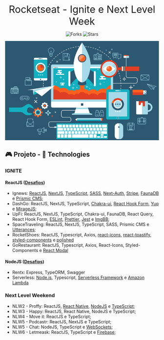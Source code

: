 <p align="center">
    <font size="6">Rocketseat - Ignite e Next Level Week </font>
</p>

<p align="center">
  <img src="https://img.shields.io/github/forks/gonribeiro/NLW-Rocketseat?label=forks&message=MIT&color=5965E0&labelColor=121214" alt="Forks">     

  <img src="https://img.shields.io/github/stars/gonribeiro/NLW-Rocketseat?label=stars&message=MIT&color=5965E0&labelColor=121214" alt="Stars">
</p>

<p align="center">
  <img alt="develop" src=".github/develop.png">
</p>

## 🎮 Projeto - 🧪 Technologies

### IGNITE
#### ReactJS ([Desafios](https://www.notion.so/Trilha-ReactJS-cbbe964f6bba40788fdc5ecd345afe69))

- Ignews: [ReactJS](https://reactjs.org/), [NextJS](https://nextjs.org/), [TypeScript](https://www.typescriptlang.org/), [SASS](https://sass-lang.com/), [Next-Auth](https://next-auth.js.org/), [Stripe](https://stripe.com/), [FaunaDB](https://fauna.com/) e [Prismic CMS](https://prismic.io/);
- DashGo: ReactJS, NextJS, TypeScript, [Chakra-ui](https://chakra-ui.com/), [React Hook Form](https://react-hook-form.com/), [Yup](https://github.com/jquense/yup) e [MirageJS](https://miragejs.com/);
- UpFi: ReactJS, NextJS, TypeScript, Chakra-ui, FaunaDB, React Query, React Hook Form, [ESLint](https://eslint.org/), [Prettier](https://prettier.io/), [Jest](https://jestjs.io/pt-BR/) e [ImgBB](https://imgbb.com/);
- SpaceTraveling: ReactJS, NextJS, TypeScript, SASS, Prismic CMS e [Utterances](https://utteranc.es/);
- RocketShoes: ReactJS, Typescript, Axios, [react-icons](https://react-icons.github.io/react-icons/), [react-toastify](https://github.com/fkhadra/react-toastify#readme), [styled-components](https://styled-components.com/) e [polished](https://polished.js.org/)
- GoRestaurant: ReactJS, Typescript, Axios, React-Icons, Styled-Components e [React Modal](https://github.com/reactjs/react-modal)

#### NodeJS ([Desafios](https://www.notion.so/Trilha-Node-js-ffcf7eade7594e0ba1f3932fab73a130))

- Rentx: Express, TypeORM, Swagger
- Serverless: [Node.js](https://nodejs.org/en/), Typescript, [Serverless Framework](serverless.com/) e [Amazon Lambda](https://aws.amazon.com/pt/lambda/)

### Next Level Weekend

- NLW2 - Proffy: ReactJS, [React Native](https://reactjs.org), [NodeJS](https://reactjs.org) e [TypeScript](https://www.typescriptlang.org/);
- NLW3 - Happy: ReactJS, React Native, NodeJS e TypeScript;
- NLW4 - Move it: ReactJS e TypeScript;
- NLW5 - Podcastr: ReactJS, NextJS e TypeScript;
- NLW5 - Chat: NodeJS, TypeScript e [WebSockets](https://www.npmjs.com/package/socket.io);
- NLW6 - Letmeask: ReactJS, TypeScript e [Firebase](https://firebase.google.com/);